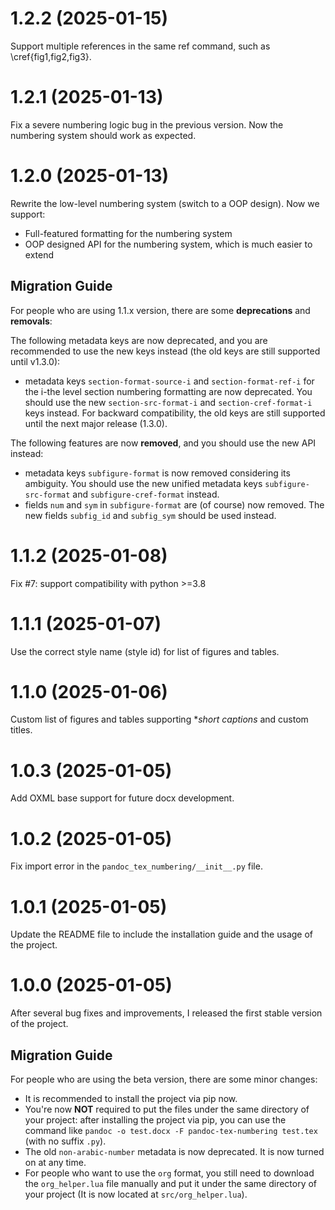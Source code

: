 # 1.2.2 (2025-01-15)

Support multiple references in the same ref command, such as \cref{fig1,fig2,fig3}.

# 1.2.1 (2025-01-13)

Fix a severe numbering logic bug in the previous version. Now the numbering system should work as expected.

# 1.2.0 (2025-01-13)

Rewrite the low-level numbering system (switch to a OOP design). Now we support:

- Full-featured formatting for the numbering system
- OOP designed API for the numbering system, which is much easier to extend

## Migration Guide
For people who are using 1.1.x version, there are some **deprecations** and **removals**:

The following metadata keys are now deprecated, and you are recommended to use the new keys instead (the old keys are still supported until v1.3.0):
- metadata keys `section-format-source-i` and `section-format-ref-i` for the i-the level section numbering formatting are now deprecated. You should use the new `section-src-format-i` and `section-cref-format-i` keys instead. For backward compatibility, the old keys are still supported until the next major release (1.3.0).

The following features are now **removed**, and you should use the new API instead:
- metadata keys `subfigure-format` is now removed considering its ambiguity. You should use the new unified metadata keys `subfigure-src-format` and `subfigure-cref-format` instead.
- fields `num` and `sym` in `subfigure-format` are (of course) now removed. The new fields `subfig_id` and `subfig_sym` should be used instead.

# 1.1.2 (2025-01-08)

Fix #7: support compatibility with python >=3.8

# 1.1.1 (2025-01-07)

Use the correct style name (style id) for list of figures and tables.

# 1.1.0 (2025-01-06)

Custom list of figures and tables supporting **short captions* and custom titles.

# 1.0.3 (2025-01-05)

Add OXML base support for future docx development.


# 1.0.2 (2025-01-05)

Fix import error in the `pandoc_tex_numbering/__init__.py` file.

# 1.0.1 (2025-01-05)

Update the README file to include the installation guide and the usage of the project.

# 1.0.0 (2025-01-05)
After several bug fixes and improvements, I released the first stable version of the project. 

## Migration Guide
For people who are using the beta version, there are some minor changes:
- It is recommended to install the project via pip now.
- You're now **NOT** required to put the files under the same directory of your project: after installing the project via pip, you can use the command like `pandoc -o test.docx -F pandoc-tex-numbering test.tex` (with no suffix `.py`).
- The old `non-arabic-number` metadata is now deprecated. It is now turned on at any time.
- For people who want to use the `org` format, you still need to download the `org_helper.lua` file manually and put it under the same directory of your project (It is now located at `src/org_helper.lua`).





